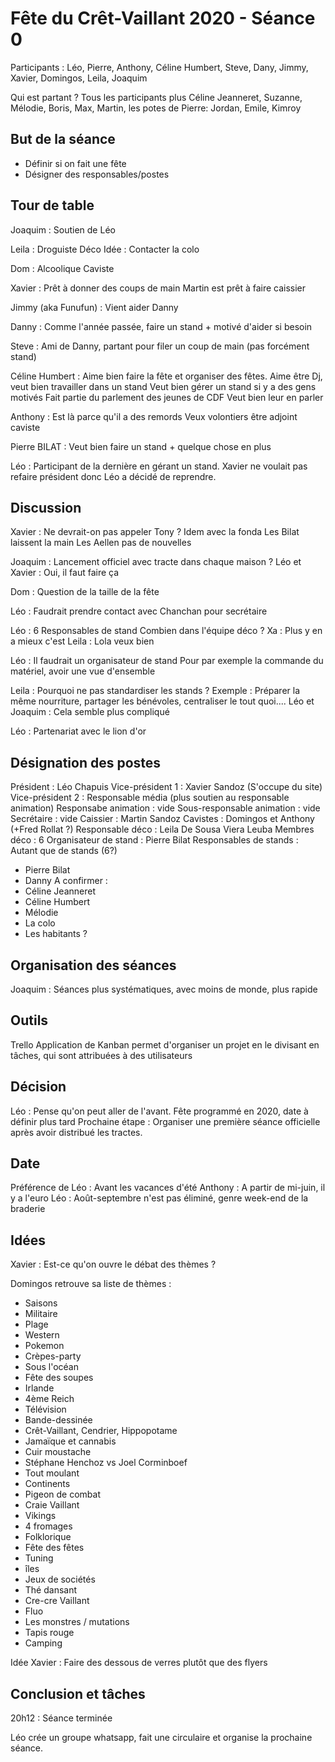 # Fête du Crêt-Vaillant 2020 - Séance 0

Participants :
Léo, Pierre, Anthony, Céline Humbert, Steve, Dany, Jimmy, Xavier, Domingos, Leila, Joaquim

Qui est partant ?
Tous les participants plus Céline Jeanneret, Suzanne, Mélodie, Boris, Max, Martin, les potes de Pierre: Jordan, Emile, Kimroy

## But de la séance

* Définir si on fait une fête
* Désigner des responsables/postes

## Tour de table

Joaquim : Soutien de Léo

Leila : Droguiste
Déco
Idée : Contacter la colo

Dom : Alcoolique
Caviste

Xavier : Prêt à donner des coups de main
Martin est prêt à faire caissier

Jimmy (aka Funufun) : Vient aider Danny

Danny : Comme l'année passée, faire un stand + motivé d'aider si besoin

Steve : Ami de Danny, partant pour filer un coup de main (pas forcément stand)

Céline Humbert : Aime bien faire la fête et organiser des fêtes.
Aime être Dj, veut bien travailler dans un stand
Veut bien gérer un stand si y a des gens motivés
Fait partie du parlement des jeunes de CDF
Veut bien leur en parler

Anthony : Est là parce qu'il a des remords
Veux volontiers être adjoint caviste

Pierre BILAT : Veut bien faire un stand + quelque chose en plus

Léo : Participant de la dernière en gérant un stand.
Xavier ne voulait pas refaire président donc Léo a décidé de reprendre.

## Discussion

Xavier : Ne devrait-on pas appeler Tony ?
Idem avec la fonda
Les Bilat laissent la main
Les Aellen pas de nouvelles

Joaquim : Lancement officiel avec tracte dans chaque maison ?
Léo et Xavier : Oui, il faut faire ça

Dom : Question de la taille de la fête

Léo : Faudrait prendre contact avec Chanchan pour secrétaire

Léo : 6 Responsables de stand
Combien dans l'équipe déco ?
Xa : Plus y en a mieux c'est 
Leila : Lola veux bien

Léo : Il faudrait un organisateur de stand
Pour par exemple la commande du matériel, avoir une vue d'ensemble

Leila : Pourquoi ne pas standardiser les stands ?
Exemple : Préparer la même nourriture, partager les bénévoles, centraliser le tout quoi....
Léo et Joaquim : Cela semble plus compliqué

Léo : Partenariat avec le lion d'or

## Désignation des postes

Président : Léo Chapuis
Vice-président 1 : Xavier Sandoz (S'occupe du site)
Vice-président 2 : Responsable média (plus soutien au responsable animation)
Responsabe animation : vide
Sous-responsable animation : vide
Secrétaire : vide
Caissier : Martin Sandoz
Cavistes : Domingos et Anthony (+Fred Rollat ?)
Responsable déco : Leila De Sousa Viera Leuba
Membres déco : 6
Organisateur de stand : Pierre Bilat
Responsables de stands : Autant que de stands (6?)
* Pierre Bilat
* Danny 
A confirmer :
* Céline Jeanneret
* Céline Humbert
* Mélodie
* La colo
* Les habitants ?

## Organisation des séances

Joaquim : Séances plus systématiques, avec moins de monde, plus rapide

## Outils

Trello
Application de Kanban permet d'organiser un projet en le divisant en tâches, qui sont attribuées à des utilisateurs

## Décision

Léo : Pense qu'on peut aller de l'avant.
Fête programmé en 2020, date à définir plus tard
Prochaine étape : Organiser une première séance officielle après avoir distribué les tractes.

## Date

Préférence de Léo : Avant les vacances d'été
Anthony : A partir de mi-juin, il y a l'euro
Léo : Août-septembre n'est pas éliminé, genre week-end de la braderie

## Idées

Xavier : Est-ce qu'on ouvre le débat des thèmes ?

Domingos retrouve sa liste de thèmes :

* Saisons
* Militaire
* Plage
* Western
* Pokemon
* Crèpes-party
* Sous l'océan
* Fête des soupes
* Irlande
* 4ème Reich
* Télévision
* Bande-dessinée
* Crêt-Vaillant, Cendrier, Hippopotame
* Jamaïque et cannabis
* Cuir moustache
* Stéphane Henchoz vs Joel Corminboef
* Tout moulant
* Continents
* Pigeon de combat
* Craie Vaillant
* Vikings
* 4 fromages
* Folklorique
* Fête des fêtes
* Tuning
* îles
* Jeux de sociétés
* Thé dansant
* Cre-cre Vaillant
* Fluo
* Les monstres / mutations
* Tapis rouge
* Camping

Idée Xavier : Faire des dessous de verres plutôt que des flyers

## Conclusion et tâches

20h12 : Séance terminée
 
Léo crée un groupe whatsapp, fait une circulaire et organise la prochaine séance.
